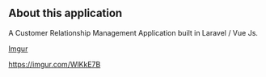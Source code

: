 ## About this application
A Customer Relationship Management Application built in Laravel / Vue Js.

[Imgur](https://i.imgur.com/WlKkE7B.png)

https://imgur.com/WlKkE7B

